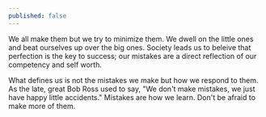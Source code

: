 ```yaml
---
published: false
---
```

We all make them but we try to minimize them. We dwell on the little ones and beat ourselves up over the big ones. Society leads us to beleive that perfection is the key to success; our mistakes are a direct reflection of our competency and self worth. 

What defines us is not the mistakes we make but how we respond to them. As the late, great Bob Ross used to say, "We don't make mistakes, we just have happy little accidents." Mistakes are how we learn. Don't be afraid to make more of them.


